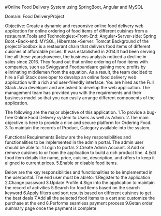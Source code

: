 #Online Food Delivery System using SpringBoot, Angular and MySQL

Domain: Food DeliveryProject

Objective: Create a dynamic and responsive online food delivery web application for online ordering of food items of different cuisines from a restaurant.Tools and Technologies:•Front-End: Angular•Server-side: Spring Boot.•Back-end: MYSQL, Hibernate.•Server: Tomcat Background of the project:Foodbox is a restaurant chain that delivers food items of different cuisines at affordable prices. It was established in 2014.It had been serving fine all these years;however, the business analysts noticed a decline in sales since 2016. They found out that online ordering of food items with companies, such as Swiggyand Foodpandaare gaining more profits by eliminating middlemen from the equation. As a result, the team decided to hire a Full Stack developer to develop an online food delivery web application with a rich and user-friendly interface. You are hired as the Full Stack Java developer and are asked to develop the web application. The management team has provided you with the requirements and their business model so that you can easily arrange different components of the application.

The following are the major objective of this application. 1.To provide a bug-free Online Food Delivery system to Users as well as Admin. 2.The main objective is here to provide a nice and secure platform for Ordering Food. 3.To maintain the records of Product, Category available into the system.

Functional Requirements:Below are the key responsibilities and functionalities to be implemented in the admin portal. The admin user should be able to: 1.Login to portal. 2.Create Admin Account. 3.Add or remove cuisines to or from the application to build a rich product line. 4.Edit food item details like name, price, cuisine, description, and offers to keep it aligned to current prices. 5.Enable or disable food items.

Below are the key responsibilities and functionalities to be implemented in the userportal. The end user must be ableto: 1.Register to the application 2.Change password 3.Update Profile 4.Sign into the application to maintain the record of activities 5.Search for food items based on the search keyword 6.Apply filters and sort results based on different cuisines to get the best deals 7.Add all the selected food items to a cart and customize the purchase at the end 8.Performa seamless payment process 9.Getan order summary page once the payment is complete.
